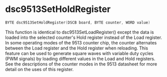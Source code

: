 # dsc9513SetHoldRegister

```c
BYTE dsc9513SetHoldRegister(DSCB board, BYTE counter, WORD value)
```

This function is identical to dsc9513SetLoadRegister\(\) except the data is loaded into the selected counter's Hold register instead of the Load register. In some operating modes of the 9513 counter chip, the counter alternates between the Load register and the Hold register when reloading. This feature can be used to generate square waves with variable duty cycles \(PWM signals\) by loading different values in the Load and Hold registers. See the descriptions of the counter modes in the 9513 datasheet for more detail on the uses of this register.

